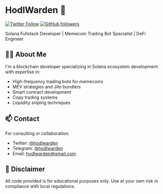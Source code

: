 # HodlWarden 🚀

[![Twitter Follow](https://img.shields.io/twitter/follow/hodlwarden?style=social)](https://twitter.com/hodlwarden)
[![GitHub followers](https://img.shields.io/github/followers/hodlwarden?label=Follow&style=social)](https://github.com/hodlwarden)

Solana Fullstack Developer | Memecoin Trading Bot Specialist | DeFi Engineer

## 👨‍💻 About Me

I'm a blockchain developer specializing in Solana ecosystem development with expertise in:
- High-frequency trading bots for memecoins
- MEV strategies and Jito bundlers
- Smart contract development
- Copy trading systems
- Liquidity sniping techniques

## 📫 Contact
For consulting or collaboration:
- Twitter: [@hodlwarden](https://twitter.com/hodlwarden)
- Telegram: [@hodlwarden](https://t.me/hodlwarden)
- Email: hodlwarden@gmail.com

## 📜 Disclaimer
All code provided is for educational purposes only. Use at your own risk in compliance with local regulations.

